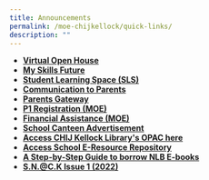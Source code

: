 ```yaml
---
title: Announcements
permalink: /moe-chijkellock/quick-links/
description: ""
---
```

<ul>
	<li><strong><a href="https://sites.google.com/moe.edu.sg/chijkellockvirtualtour2020/home" target="">Virtual Open House</a></strong></li>
<li><strong><a href="https://www.myskillsfuture.gov.sg/content/student/en/primary.html" target="_blank" rel="noopener">My Skills Future</a></strong></li>
<li><strong><a href="https://vle.learning.moe.edu.sg/login" target="_blank" rel="noopener">Student Learning Space (SLS)</a></strong></li>
<li><strong><a href="/parents-portal/communication-to-parents" target="_blank" rel="noopener">Communication to Parents</a></strong></li>
<li><strong><a href="/chijkellock/parents-gateway" target="_blank" rel="noopener">Parents Gateway</a></strong></li>
<li><strong><a href="https://www.moe.gov.sg/primary/p1-registration" target="_blank" rel="noopener">P1 Registration (MOE)</a></strong></li>
	<li><strong><a href="https://www.moe.gov.sg/financial-matters/financial-assistance" target="">Financial Assistance (MOE)</a></strong></li>
		<li><strong><a href="https://chijkellock.moe.edu.sg/schoolcanteen1/" target="">School Canteen Advertisement</a></strong></li>
<li><strong><a href="https://schoolibrary.moe.edu.sg/chijkellock/cgi-bin/spydus.exe/MSGTRN/WPAC/HOME" target="_blank" rel="noopener">Access CHIJ Kellock Library's OPAC here</a></strong></li>
<li><strong><a href="https://schoolibrary.moe.edu.sg/eresourcespri/cgi-bin/spydus.exe/MSGTRN/WPAC/HOME" target="_blank" rel="noopener">Access School E-Resource Repository</a></strong></li>
<li><strong><a href="https://eresources.nlb.gov.sg/main/Help/Overdrive#libby_app" target="_blank" rel="noopener">A Step-by-Step Guide to borrow NLB E-books</a></strong></li>
<li><strong><a href="https://view.genial.ly/62951da156a41b0013669f7a/dossier-magazine-dossier" target="_blank" rel="noopener">S.N.@C.K Issue 1 (2022)</a></strong></li>
</ul>